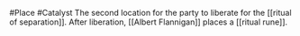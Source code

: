 #Place #Catalyst
The second location for the party to liberate for the [[ritual of separation]].
After liberation, [[Albert Flannigan]] places a [[ritual rune]].
